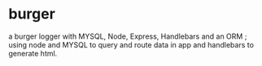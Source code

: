 # burger
a burger logger with MYSQL, Node, Express, Handlebars and an ORM ; using node and MYSQL to query and route data in app and handlebars to generate html.
